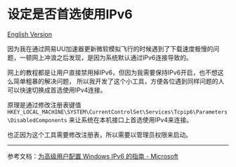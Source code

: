 ﻿# 设定是否首选使用IPv6

[English Version](README.md)

因为我在通过网易UU加速器更新微软模拟飞行的时候遇到了下载速度极慢的问题，一顿网上冲浪之后发现，是因为系统默认通过IPv6连接导致的。

网上的教程都是让用户直接禁用掉IPv6，但因为我需要保持IPv6开启，也不想这么简单粗暴的解决问题，
所以我开发了这个小工具，方便各位遇到同样问题的人可以快速切换成首选使用IPv4连接。

原理是通过修改注册表键值
`HKEY_LOCAL_MACHINE\SYSTEM\CurrentControlSet\Services\Tcpip6\Parameters\DisabledComponents`
来让系统在本机接口上首选使用IPv4来连接。

也正因为这个工具需要修改注册表，所以需要以管理员权限来启动。

---

参考文档：[为高级用户配置 Windows IPv6 的指南 - Microsoft](https://docs.microsoft.com/zh-cn/troubleshoot/windows-server/networking/configure-ipv6-in-windows)
